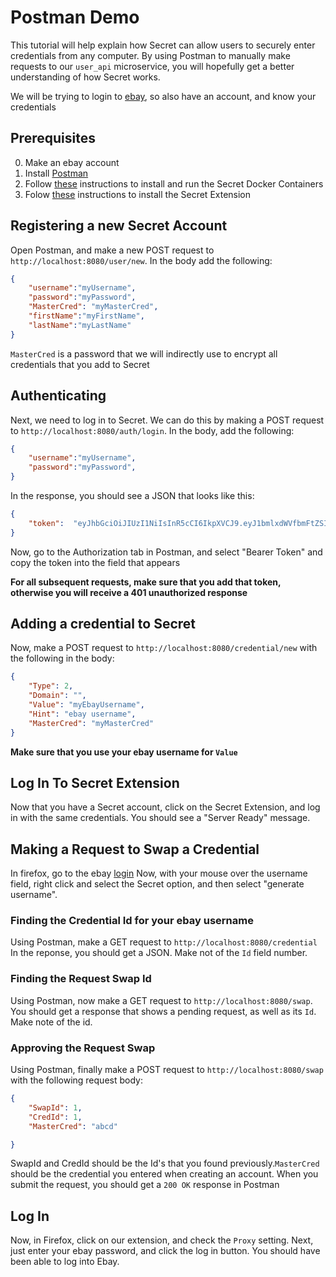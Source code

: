 # Postman Demo
This tutorial will help explain how Secret can allow users to securely enter credentials from any computer. 
By using Postman to manually make requests to our `user_api` microservice, you will hopefully get a better
understanding of how Secret works.

We will be trying to login to [ebay](ebay.com), so also have an account, and know your credentials

## Prerequisites
0. Make an ebay account
1. Install [Postman](https://www.postman.com/)
2. Follow [these]() instructions to install and run the Secret Docker Containers
3. Folow [these]() instructions to install the Secret Extension


## Registering a new Secret Account
Open Postman, and make a new POST request to `http://localhost:8080/user/new`. In the body add the following:
```json
{
    "username":"myUsername",
    "password":"myPassword",
    "MasterCred": "myMasterCred",
    "firstName":"myFirstName",
    "lastName":"myLastName"
}
```
`MasterCred` is a password that we will indirectly use to encrypt all credentials that you add to Secret

## Authenticating 
Next, we need to log in to Secret. We can do this by making a POST request to `http://localhost:8080/auth/login`. 
In the body, add the following: 
```json
{
    "username":"myUsername",
    "password":"myPassword",
}
```
In the response, you should see a JSON that looks like this:
```json
{
    "token":  "eyJhbGciOiJIUzI1NiIsInR5cCI6IkpXVCJ9.eyJ1bmlxdWVfbmFtZSI6IjEiLCJyb2xlIjoiVXNlciIsIm5iZiI6MTU5NjkyMjA3MywiZXhwIjoxNTk3MDA4NDczLCJpYXQiOjE1OTY5MjIwNzN9.CrEKppBuka8JkEeP0BFpNSYufg2IsOxErymNYPNECfU"
}
```
Now, go to the Authorization tab in Postman, and select "Bearer Token" and copy the token into the field that appears

**For all subsequent requests, make sure that you add that token, otherwise you will receive a 401 unauthorized response**

## Adding a credential to Secret
Now, make a POST request to `http://localhost:8080/credential/new` with the following in the body:
```json
{
    "Type": 2,
    "Domain": "",
    "Value": "myEbayUsername",
    "Hint": "ebay username",
    "MasterCred": "myMasterCred"
}
```
**Make sure that you use your ebay username for `Value`**

## Log In To Secret Extension
Now that you have a Secret account, click on the Secret Extension, and log in with the same credentials. You should see a "Server Ready" message.

## Making a Request to Swap a Credential
In firefox, go to the ebay [login](https://signin.ebay.com/signin/)
Now, with your mouse over the username field, right click and select the Secret option, and then select "generate username".

### Finding the Credential Id for your ebay username
Using Postman, make a GET request to `http://localhost:8080/credential`
In the reponse, you should get a JSON. Make not of the `Id` field number.

### Finding the Request Swap Id
Using Postman, now make a GET request to `http://localhost:8080/swap`. You should get a response that shows a pending request, as well as its `Id`. Make note of the id.

### Approving the Request Swap
Using Postman, finally make a POST request to `http://localhost:8080/swap` with the following request body:
```json
{
    "SwapId": 1,
    "CredId": 1,
    "MasterCred": "abcd"

}
```
SwapId and CredId should be the Id's that you found previously.`MasterCred` should be the credential you entered when creating an account. When you submit the request, you should get a `200 OK` response in Postman

## Log In
Now, in Firefox, click on our extension, and check the `Proxy` setting. Next, just enter your ebay password, and click the log in button. You should have been able to log into Ebay.
